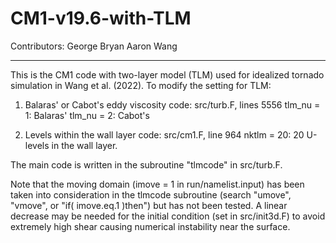 # CM1-v19.6-with-TLM
Contributors: 
George Bryan
Aaron Wang

---------------------

This is the CM1 code with two-layer model (TLM) used for idealized tornado simulation in Wang et al. (2022).  To modify the setting for TLM:

1. Balaras' or Cabot's eddy viscosity
    code: src/turb.F, lines 5556
    tlm_nu  =  1: Balaras'
    tlm_nu  =  2: Cabot's

2. Levels within the wall layer
    code: src/cm1.F, line 964
    nktlm = 20: 20 U-levels in the wall layer.

The main code is written in the subroutine "tlmcode" in src/turb.F.  

Note that the moving domain (imove = 1 in run/namelist.input) has been taken into consideration in the tlmcode subroutine (search "umove", "vmove", or "if( imove.eq.1 )then") but has not been tested.  A linear decrease may be needed for the initial condition (set in src/init3d.F) to avoid extremely high shear causing numerical instability near the surface.  
